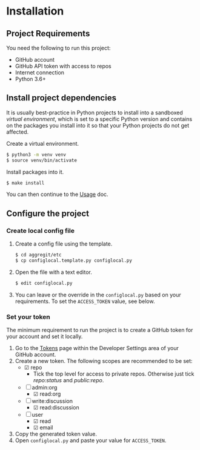 # Installation

## Project Requirements

You need the following to run this project:

- GitHub account
- GitHub API token with access to repos
- Internet connection
- Python 3.6+


## Install project dependencies

It is usually best-practice in Python projects to install into a sandboxed _virtual environment_, which is set to a specific Python version and contains on the packages you install into it so that your Python projects do not get affected.

Create a virtual environment.

```sh
$ python3 -m venv venv
$ source venv/bin/activate
```

Install packages into it.

```sh
$ make install
```

You can then continue to the [Usage](/docs/usage.md) doc.


## Configure the project

### Create local config file

1. Create a config file using the template.
    ```bash
    $ cd aggregit/etc
    $ cp configlocal.template.py configlocal.py
    ```
2. Open the file with a text editor.
    ```bash
    $ edit configlocal.py
    ```
3. You can leave or the override in the `configlocal.py` based on your requirements. To set the `ACCESS_TOKEN` value, see below.

### Set your token

The minimum requirement to run the project is to create a GitHub token for your account and set it locally.

1. Go to the [Tokens](https://github.com/settings/tokens) page within the Developer Settings area of your GitHub account.
1. Create a new token. The following scopes are recommended to be set:
    * ☑ repo
        - Tick the top level for access to private repos. Otherwise just tick _repo:status_ and _public:repo_.
    * ☐ admin:org
        - ☑ read:org
    * ☐ write:discussion
        - ☑ read:discussion
    * ☐ user
        - ☑ read
        - ☑ email
1. Copy the generated token value.
1. Open `configlocal.py` and paste your value for `ACCESS_TOKEN`.
